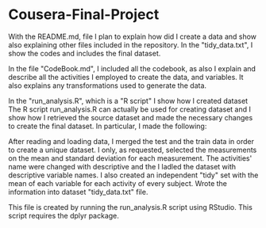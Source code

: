 # Cousera-Final-Project


With the README.md, file I plan to explain how did I create a data and show also explaining other files included in the repository. In the "tidy_data.txt", I show the codes and includes the final dataset.

In the file "CodeBook.md", I included all the codebook, as also I explain and describe all the activities I employed to create the data, and variables. It also explains any transformations used to generate the data.

In the "run_analysis.R", which is a "R script" I show how I created dataset The R script run_analysis.R can actually be used for creating dataset and I show how I retrieved the source dataset and made the necessary changes to create the final dataset. In particular, I made the following:

After reading and loading data, I merged the test and the train data in order to create a unique dataset. I only, as requested, selected the measurements on the mean and standard deviation for each measurement. The activities' name were changed with descriptive and the I ladled the dataset with descriptive variable names. I also created an independent "tidy" set with the mean of each variable for each activity of every subject. Wrote the information into dataset "tidy_data.txt" file.

This file is created by running the run_analysis.R script using RStudio. This script requires the dplyr package.
